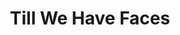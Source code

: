 ---
category: favorites
type: fiction

title: Till We Have Faces
author_first: CS
author_last: Lewis
description: This is a novel that feels like it contains everything&#58; the tension between what is known and what is believed, the journey of the soul as it discards its “faces” in order to live truly. It was Lewis’s last novel, and people didn’t really know what to make of it. He considered it his best. It’s hard to disagree.
thumb: csl-till-we-have-faces.jpg
link: http://a.co/gfbrhb0
---